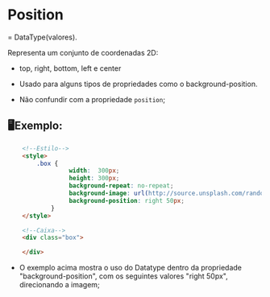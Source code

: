 # Position

<position> = DataType(valores).


Representa um conjunto de coordenadas 2D:
- top, right, bottom, left e center

* Usado para alguns tipos de propriedades como o background-position.
  
* Não confundir com a propriedade `position`;

🖥️Exemplo:
-------------------------------------------------------------------------

```html
    <!--Estilo-->
    <style>
        .box {
                 width:  300px;
                 height: 300px;
                 background-repeat: no-repeat;
                 background-image: url(http://source.unsplash.com/random);
                 background-position: right 50px;
            }
    </style>

    <!--Caixa-->
    <div class="box">

    </div>

```

* O exemplo acima mostra o uso do Datatype<position > dentro da propriedade "background-position", com os seguintes valores "right 50px", direcionando a imagem;